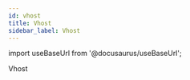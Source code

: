 ```yaml
---
id: vhost
title: Vhost
sidebar_label: Vhost
---
```


import useBaseUrl from '@docusaurus/useBaseUrl';

Vhost

